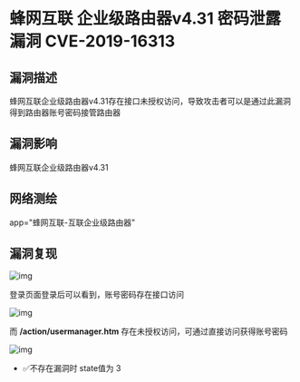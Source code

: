 # 蜂网互联 企业级路由器v4.31 密码泄露漏洞 CVE-2019-16313

## 漏洞描述

蜂网互联企业级路由器v4.31存在接口未授权访问，导致攻击者可以是通过此漏洞得到路由器账号密码接管路由器

## 漏洞影响

<a-checkbox checked>蜂网互联企业级路由器v4.31</a-checkbox></br>

## 网络测绘

<a-checkbox checked>app="蜂网互联-互联企业级路由器"</a-checkbox></br>

## 漏洞复现

![img](../../../.vuepress/public/img/feng-2.png)



登录页面登录后可以看到，账号密码存在接口访问



![img](../../../.vuepress/public/img/feng-1.png)



而 **/action/usermanager.htm** 存在未授权访问，可通过直接访问获得账号密码



![img](../../../.vuepress/public/img/feng-3.png)

- ✅不存在漏洞时  state值为 3